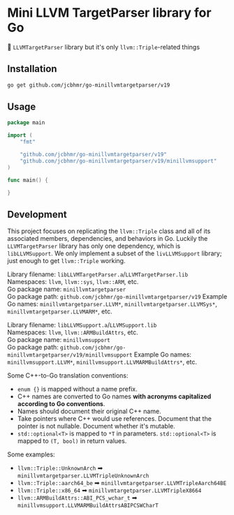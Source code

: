 # Mini LLVM TargetParser library for Go

🎯 `LLVMTargetParser` library but it's only `llvm::Triple`-related things

## Installation

```sh
go get github.com/jcbhmr/go-minillvmtargetparser/v19
```

## Usage

```go
package main

import (
    "fmt"

    "github.com/jcbhmr/go-minillvmtargetparser/v19"
    "github.com/jcbhmr/go-minillvmtargetparser/v19/minillvmsupport"
)

func main() {

}
```

## Development

This project focuses on replicating the `llvm::Triple` class and all of its associated members, dependencies, and behaviors in Go. Luckily the `LLVMTargetParser` library has only one dependency, which is `libLLVMSupport`. We only implement a subset of the `livLLVMSupport` library; just enough to get `llvm::Triple` working.

Library filename: `libLLVMTargetParser.a`/`LLVMTargetParser.lib` \
Namespaces: `llvm`, `llvm::sys`, `llvm::ARM`, etc. \
Go package name: `minillvmtargetparser` \
Go package path: `github.com/jcbhmr/go-minillvmtargetparser/v19`
Example Go names: `minillvmtargetparser.LLVM*`, `minillvmtargetparser.LLVMSys*`, `minillvmtargetparser.LLVMARM*`, etc.

Library filename: `libLLVMSupport.a`/`LLVMSupport.lib` \
Namespaces: `llvm`, `llvm::ARMBuildAttrs`, etc. \
Go package name: `minillvmsupport` \
Go package path: `github.com/jcbhmr/go-minillvmtargetparser/v19/minillvmsupport`
Example Go names: `minillvmsupport.LLVM*`, `minillvmsupport.LLVMARMBuildAttrs*`, etc.

Some C++-to-Go translation conventions:

- `enum {}` is mapped without a name prefix.
- C++ names are converted to Go names **with acronyms capitalized according to Go conventions**.
- Names should document their original C++ name.
- Take pointers where C++ would use references. Document that the pointer is not nullable. Document whether it's mutable.
- `std::optional<T>` is mapped to `*T` in parameters. `std::optional<T>` is mapped to `(T, bool)` in return values.

Some examples:

- `llvm::Triple::UnknownArch` ➡ `minillvmtargetparser.LLVMTripleUnknownArch`
- `llvm::Triple::aarch64_be` ➡ `minillvmtargetparser.LLVMTripleAarch64BE`
- `llvm::Triple::x86_64` ➡ `minillvmtargetparser.LLVMTripleX8664`
- `llvm::ARMBuildAttrs::ABI_PCS_wchar_t` ➡ `minillvmsupport.LLVMARMBuildAttrsABIPCSWCharT`
